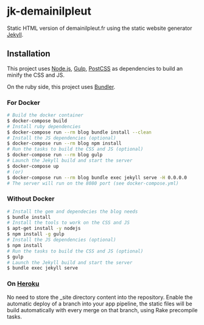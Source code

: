 # jk-demainilpleut
Static HTML version of demainilpleut.fr using the static website generator
[Jekyll](https://jekyllrb.com/).

## Installation

This project uses [Node.js](https://nodejs.org/en/), [Gulp](http://gulpjs.com/),
[PostCSS](http://postcss.org/) as dependencies to build an minify the CSS and
JS.

On the ruby side, this project uses [Bundler](https://bundler.io/).

### For Docker
```bash
# Build the docker container
$ docker-compose build
# Install ruby dependencies
$ docker-compose run --rm blog bundle install --clean
# Install the JS dependencies (optional)
$ docker-compose run --rm blog npm install
# Run the tasks to build the CSS and JS (optional)
$ docker-compose run --rm blog gulp
# Launch the Jekyll build and start the server
$ docker-compose up
# (or)
$ docker-compose run --rm blog bundle exec jekyll serve -H 0.0.0.0
# The server will run on the 8080 port (see docker-compose.yml)
```

### Without Docker
```bash
# Install the gem and dependecies the blog needs
$ bundle install
# Install the tools to work on the CSS and JS
$ apt-get install -y nodejs
$ npm install -g gulp
# Install the JS dependencies (optional)
$ npm install
# Run the tasks to build the CSS and JS (optional)
$ gulp
# Launch the Jekyll build and start the server
$ bundle exec jekyll serve
```

### On [Heroku](https://www.heroku.com)

No need to store the _site directory content into the repository.
Enable the automatic deploy of a branch into your app pipeline, the static files
will be build automatically with every merge on that branch, using Rake
precompile tasks.
